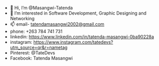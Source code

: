 - 👋 Hi, I’m @Masangwi-Tatenda
- 👀 I’m interested in Software Development, Graphic Designing and Networking
- 📫 email- tatendamasangwi2002@gmail.com
- phone: +263 784 741 731
- linkedin: https://www.linkedin.com/in/tatenda-masangwi-0ba90228a
- instagram: https://www.instagram.com/tatedevs?utm_source=qr&r=nametag
- Pinterest: @TateDevs
- Facebook: Tatenda Masangwi
  
<!---
Masangwi-Tatenda/Masangwi-Tatenda is a ✨ special ✨ repository because its `README.md` (this file) appears on your GitHub profile.
You can click the Preview link to take a look at your changes.
--->
